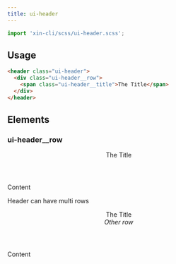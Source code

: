 ```yaml
---
title: ui-header
---
```


```js
import 'xin-cli/scss/ui-header.scss';
```

## Usage

```html
<header class="ui-header">
  <div class="ui-header__row">
    <span class="ui-header__title">The Title</span>
  </div>
</header>
```

## Elements

### ui-header__row

<div class="ui-panel" style="padding: 0">
  <header class="ui-header">
    <div class="ui-header__row">
      <span class="ui-header__title">The Title</span>
    </div>
  </header>

  <div class="ui-padding">
    <p>Content</p>
  </div>
</div>

Header can have multi rows

<div class="ui-panel" style="padding: 0">
  <header class="ui-header">
    <div class="ui-header__row">
      <span class="ui-header__title">The Title</span>
    </div>
    <div class="ui-header__row ui-hpadding" style="font-style: italic">
      Other row
    </div>
  </header>

  <div class="ui-padding">
    <p>Content</p>
  </div>
</div>